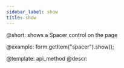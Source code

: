 ```yaml
---
sidebar_label: show
title: show
---          
```


@short: shows a Spacer control on the page


@example:
form.getItem("spacer").show(); 


@template: api_method
@descr:



